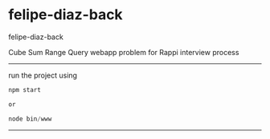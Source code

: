 # felipe-diaz-back
felipe-diaz-back

Cube Sum Range Query webapp problem for Rappi interview process

---
run the project using
```javascript
npm start

or

node bin/www
```
---
